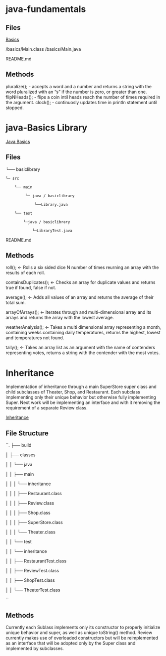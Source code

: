 # java-fundamentals

## Files

[Basics](/basics/Main.java)

/basics/Main.class
/basics/Main.java

README.md

## Methods
pluralize(); - accepts a word and a number and returns a string with the word pluralized with an “s” if the number is zero, or greater than one.
flipNHeads(); - flips a coin intil heads reach the number of times required in the argument.
clock(); - continuosly updates time in println statement until stopped.

# java-Basics Library
[Java Basics](/basiclibrary/src/main/java/basiclibrary/Library.java)
## Files


└── basiclibrary

    └─ src
    
        └── main
        
             └─ java / basiclibrary
             
                 └──Library.java
                 
        └── test
        
            └─java / basiclibrary
            
                └─LibraryTest.java
                
README.md


## Methods
roll(); <- Rolls a six sided dice N number of times reurning an array with the results of each roll.

containsDuplicates(); <- Checks an array for duplicate values and returns true if found, false if not.

average(); <- Adds all values of an array and returns the average of their total sum.

arrayOfArrays(); <- Iterates through and multi-dimensional array and its arrays and returns the array with the lowest average.

weatherAnalysis(); <- Takes a multi dimensional array representing a month, containing weeks containing daily temperatures, returns the highest, lowest and temperatures not found.

tally(); <- Takes an array list as an argument with the name of contenders representing votes, returns a string with the contender with the most votes. 


# Inheritance
Implementation of inheritance through a main SuperStore super class and child subclasses of Theater, Shop, and Restaurant. Each subclass implementing only their unique behavior but otherwise fully implementing Super. Next work will be implementing an interface and with it removing the requirement of a separate Review class.

[Inheritance](inheritance/src/main/java/inheritance)

## File Structure
``.
├── build

│   ├── classes

│   │   └── java

│   │       ├── main

│   │       │   └── inheritance

│   │       │       ├── Restaurant.class

│   │       │       ├── Review.class

│   │       │       ├── Shop.class

│   │       │       ├── SuperStore.class

│   │       │       └── Theater.class

│   │       └── test

│   │           └── inheritance

│   │               ├── RestaurantTest.class

│   │               ├── ReviewTest.class

│   │               ├── ShopTest.class

│   │               └── TheaterTest.class

``

## Methods

Currently each Sublass implements only its constructor to properly initialize unique behavior and super, as well as unique toString() method. Review currently makes use of overloaded constructors but will be reimplemented as an interface that will be adopted only by the Super class and implemented by subclasses.
